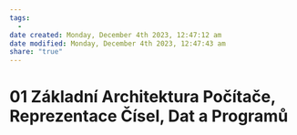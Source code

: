 ```yaml
---
tags:
  - 
date created: Monday, December 4th 2023, 12:47:12 am
date modified: Monday, December 4th 2023, 12:47:43 am
share: "true"
---
```


# 01 Základní Architektura Počítače, Reprezentace Čísel, Dat a Programů